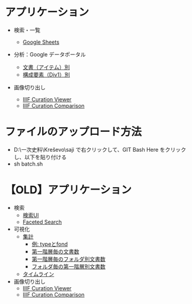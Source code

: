 # アプリケーション

- 検索・一覧
  - [Google Sheets](https://docs.google.com/spreadsheets/d/1W2akkXwfDENiC78Cbx1qs3rx39RvIz4ZEGMio0ZMRYs/edit?usp=sharing)

- 分析：Google データポータル
  - [文書（アイテム）別](https://datastudio.google.com/u/0/reporting/1zQUZX8ZQwhI5hU_OH5t9hvt1HB9pcwiZ/page/yjjFB)
  - [構成要素（Div1）別](https://datastudio.google.com/u/0/reporting/17i24MCcKJ3P5GQLIcWHCQhB13uNg4YkP/page/EVtFB)

- 画像切り出し
  - [IIIF Curation Viewer](http://codh.rois.ac.jp/software/iiif-curation-viewer/demo/?curation=https://nakamura196.github.io/saji/data/curation.json)
  - [IIIF Curation Comparison](https://nakamura196.github.io/icc2/?u=https://nakamura196.github.io/saji/data/curation.json)

# ファイルのアップロード方法
- D:\一次史料\Kreševo\saji で右クリックして、GIT Bash Here をクリックし、以下を貼り付ける
- sh batch.sh

# 【OLD】アプリケーション
- 検索
  - [検索UI](https://nakamura196.github.io/min3/#/?u=https://nakamura196.github.io/saji/data/data.json&config=https://nakamura196.github.io/saji/data/config.json)
  - [Faceted Search](https://nakamura196.github.io/isearch/?u=https://nakamura196.github.io/saji/data/items.json)
- 可視化
  - [集計](https://nakamura196.github.io/min3/vis.html?u=https://nakamura196.github.io/saji/data/data.json)
    - [例: typeとfond](https://nakamura196.github.io/min3/vis?field=http%3A%2F%2Fdiyhistory.org%2Fpublic%2Fphr2%2Fns%2Fsaji%2Ffond&u=https%3A%2F%2Fnakamura196.github.io%2Fsaji%2Fdata%2Fdata.json&dispField=&max=10&sort=Numbers)
    - [第一階層毎の文書数](https://nakamura196.github.io/min3/vis.html?filter_field_1=http%3A%2F%2Fdiyhistory.org%2Fpublic%2Fphr2%2Fns%2Fsaji%2Ftype0&filter_values_1=buyuruldu%2CEMIN%2Cferm%C4%81n%2Cfetv%C4%81%2Ch%C3%BCccet%2Ci%CA%BFl%C4%81m%2Ckass%C4%81m%2Cm%C3%BCr%C4%81sele%2Ctapu%2Ctemess%C3%BCk%2Ctezkire%2Cunknown%2C%CA%BFarz-%C4%B1_h%C4%81l%2C%CA%BFilm%C3%BChaber&filter_field_2=http%3A%2F%2Fdiyhistory.org%2Fpublic%2Fphr2%2Fns%2Fsaji%2Ffond&filter_values_2=Tursko%2B1%2CTursko%2B2&y_axis_field=&u=https%3A%2F%2Fnakamura196.github.io%2Fsaji%2Fdata%2Fdata.json&dispField=http%3A%2F%2Fdiyhistory.org%2Fpublic%2Fphr2%2Fns%2Fsaji%2Ftype0&max=10&sort=Numbers)
    - [第一階層毎のフォルダ別文書数](https://nakamura196.github.io/min3/vis.html?filter_field_1=http%3A%2F%2Fdiyhistory.org%2Fpublic%2Fphr2%2Fns%2Fsaji%2Ftype0&filter_values_1=buyuruldu%2CEMIN%2Cferm%C4%81n%2Cfetv%C4%81%2Ch%C3%BCccet%2Ci%CA%BFl%C4%81m%2Ckass%C4%81m%2Cm%C3%BCr%C4%81sele%2Ctapu%2Ctemess%C3%BCk%2Ctezkire%2Cunknown%2C%CA%BFarz-%C4%B1_h%C4%81l%2C%CA%BFilm%C3%BChaber&filter_field_2=http%3A%2F%2Fdiyhistory.org%2Fpublic%2Fphr2%2Fns%2Fsaji%2Ffond&filter_values_2=Tursko%2B1%2CTursko%2B2&y_axis_field=http%3A%2F%2Fdiyhistory.org%2Fpublic%2Fphr2%2Fns%2Fsaji%2Ffond&u=https%3A%2F%2Fnakamura196.github.io%2Fsaji%2Fdata%2Fdata.json&dispField=http%3A%2F%2Fdiyhistory.org%2Fpublic%2Fphr2%2Fns%2Fsaji%2Ftype0&max=10&sort=Numbers)
    - [フォルダ毎の第一階層別文書数](https://nakamura196.github.io/min3/vis.html?filter_field_1=http%3A%2F%2Fdiyhistory.org%2Fpublic%2Fphr2%2Fns%2Fsaji%2Ftype0&filter_values_1=buyuruldu%2CEMIN%2Cferm%C4%81n%2Cfetv%C4%81%2Ch%C3%BCccet%2Ci%CA%BFl%C4%81m%2Ckass%C4%81m%2Cm%C3%BCr%C4%81sele%2Ctapu%2Ctemess%C3%BCk%2Ctezkire%2Cunknown%2C%CA%BFarz-%C4%B1_h%C4%81l%2C%CA%BFilm%C3%BChaber&filter_field_2=http%3A%2F%2Fdiyhistory.org%2Fpublic%2Fphr2%2Fns%2Fsaji%2Ffond&filter_values_2=Tursko%2B1%2CTursko%2B2&y_axis_field=http%3A%2F%2Fdiyhistory.org%2Fpublic%2Fphr2%2Fns%2Fsaji%2Ftype0&u=https%3A%2F%2Fnakamura196.github.io%2Fsaji%2Fdata%2Fdata.json&dispField=http%3A%2F%2Fdiyhistory.org%2Fpublic%2Fphr2%2Fns%2Fsaji%2Ffond&max=10&sort=Numbers)
  - [タイムライン](https://nakamura196.github.io/min3/input)
- 画像切り出し
  - [IIIF Curation Viewer](http://codh.rois.ac.jp/software/iiif-curation-viewer/demo/?curation=https://nakamura196.github.io/saji/data/curation.json)
  - [IIIF Curation Comparison](https://nakamura196.github.io/i3/comp/search.html?curation=https://nakamura196.github.io/saji/data/curation.json&thumb=true)
